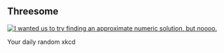 ## Threesome
[![I wanted us to try finding an approximate numeric solution, but noooo.](https://imgs.xkcd.com/comics/threesome.png)](https://xkcd.com/613/ "I wanted us to try finding an approximate numeric solution, but noooo.")

Your daily random xkcd
